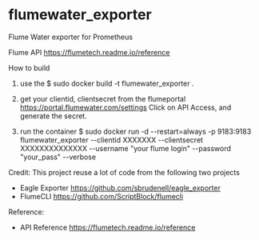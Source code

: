 # flumewater_exporter
Flume Water exporter for Prometheus

Flume API https://flumetech.readme.io/reference


How to build 

1. use the 
    $ sudo docker build -t flumewater_exporter . 

2. get your clientid, clientsecret from the flumeportal
    https://portal.flumewater.com/settings
    Click on API Access, and generate the secret.
    
4. run the container 
    $ sudo docker run -d --restart=always -p 9183:9183 flumewater_exporter --clientid XXXXXXX --clientsecret XXXXXXXXXXXXXX --username "your flume login" --password "your_pass" --verbose 
       



Credit:
   This project reuse a lot of code from the following two projects

 * Eagle Exporter https://github.com/sbrudenell/eagle_exporter
 * FlumeCLI https://github.com/ScriptBlock/flumecli

Reference: 
 
 * API Reference https://flumetech.readme.io/reference
